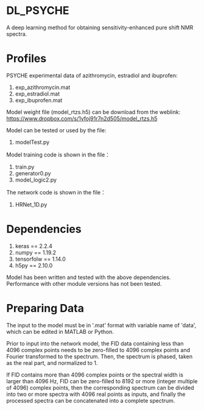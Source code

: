 # DL_PSYCHE
A deep learning method for obtaining sensitivity-enhanced pure shift NMR spectra. 

# Profiles
PSYCHE experimental data of azithromycin, estradiol and ibuprofen:
1. exp_azithromycin.mat
2. exp_estradiol.mat
3. exp_ibuprofen.mat

Model weight file (model_rtzs.h5) can be download from the weblink: https://www.dropbox.com/s/1yfoj91r7n2d505/model_rtzs.h5

Model can be tested or used by the file:
1. modelTest.py

Model training code is shown in the file：
1. train.py
2. generator0.py
3. model_logic2.py

The network code is shown in the file：
1. HRNet_1D.py

# Dependencies
1. keras == 2.2.4
2. numpy == 1.19.2
3. tensorfolw == 1.14.0
4. h5py == 2.10.0

Model has been written and tested with the above dependencies. Performance with other module versions has not been tested.

# Preparing Data
The input to the model must be in '.mat' format with variable name of 'data', which can be edited in MATLAB or Python. 

Prior to input into the network model, the FID data containing less than 4096 complex points needs to be zero-filled to 4096 complex points and Fourier transformed to the spectrum. Then, the spectrum is phased, taken as the real part, and normalized to 1. 

If FID contains more than 4096 complex points or the spectral width is larger than 4096 Hz, FID can be zero-filled to 8192 or more (integer multiple of 4096) complex points, then the corresponding spectrum can be divided into two or more spectra with 4096 real points as inputs, and finally the processed spectra can be concatenated into a complete spectrum.
